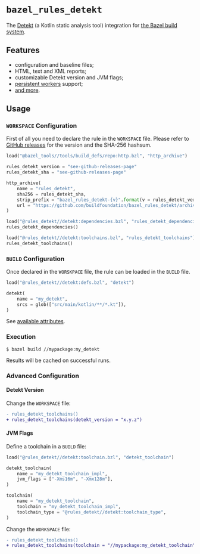 # `bazel_rules_detekt`

The [Detekt](https://github.com/arturbosch/detekt) (a Kotlin static analysis tool) integration
for [the Bazel build system](https://bazel.build).

## Features

- configuration and baseline files;
- HTML, text and XML reports;
- customizable Detekt version and JVM flags;
- [persistent workers](https://blog.bazel.build/2015/12/10/java-workers.html) support;
- [and more](docs/rule.md).

## Usage

### `WORKSPACE` Configuration

First of all you need to declare the rule in the `WORKSPACE` file.
Please refer to [GitHub releases](https://github.com/buildfoundation/bazel_rules_detekt/releases) for the version and the SHA-256 hashsum.

```python
load("@bazel_tools//tools/build_defs/repo:http.bzl", "http_archive")

rules_detekt_version = "see-github-releases-page"
rules_detekt_sha = "see-github-releases-page"

http_archive(
    name = "rules_detekt",
    sha256 = rules_detekt_sha,
    strip_prefix = "bazel_rules_detekt-{v}".format(v = rules_detekt_version),
    url = "https://github.com/buildfoundation/bazel_rules_detekt/archive/{v}.tar.gz".format(v = rules_detekt_version),
)

load("@rules_detekt//detekt:dependencies.bzl", "rules_detekt_dependencies")
rules_detekt_dependencies()

load("@rules_detekt//detekt:toolchains.bzl", "rules_detekt_toolchains")
rules_detekt_toolchains()
```

### `BUILD` Configuration

Once declared in the `WORSKPACE` file, the rule can be loaded in the `BUILD` file.

```python
load("@rules_detekt//detekt:defs.bzl", "detekt")

detekt(
    name = "my_detekt",
    srcs = glob(["src/main/kotlin/**/*.kt"]),
)
```

See [available attributes](docs/rule.md).

### Execution

```console
$ bazel build //mypackage:my_detekt
```

Results will be cached on successful runs.

### Advanced Configuration

#### Detekt Version

Change the `WORKSPACE` file:

```diff
- rules_detekt_toolchains()
+ rules_detekt_toolchains(detekt_version = "x.y.z")
```

#### JVM Flags

Define a toolchain in a `BUILD` file:

```python
load("@rules_detekt//detekt:toolchain.bzl", "detekt_toolchain")

detekt_toolchain(
    name = "my_detekt_toolchain_impl",
    jvm_flags = ["-Xms16m", "-Xmx128m"],
)

toolchain(
    name = "my_detekt_toolchain",
    toolchain = "my_detekt_toolchain_impl",
    toolchain_type = "@rules_detekt//detekt:toolchain_type",
)
```

Change the `WORKSPACE` file:

```diff
- rules_detekt_toolchains()
+ rules_detekt_toolchains(toolchain = "//mypackage:my_detekt_toolchain")
```
